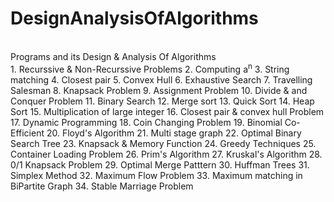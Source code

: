 # DesignAnalysisOfAlgorithms
<br/>
Programs and its Design &amp; Analysis Of Algorithms
<br/>
1. Recurssive & Non-Recurssive Problems
2. Computing a<sup>n</sup>
3. String matching
4. Closest pair
5. Convex Hull
6. Exhaustive Search
7. Travelling Salesman
8. Knapsack Problem
9. Assignment Problem
10. Divide & and Conquer Problem
11. Binary Search
12. Merge sort
13. Quick Sort
14. Heap Sort
15. Multiplication of large integer
16. Closest pair & convex hull Problem
17. Dynamic Programming
18. Coin Changing Problem
19. Binomial Co-Efficient
20. Floyd's Algorithm
21. Multi stage graph
22. Optimal Binary Search Tree
23. Knapsack & Memory Function
24. Greedy Techniques
25. Container Loading Problem
26. Prim's Algorithm
27. Kruskal's Algorithm
28. 0/1 Knapsack Problem
29. Optimal Merge Patttern
30. Huffman Trees
31. Simplex Method
32. Maximum Flow Problem
33. Maximum matching in BiPartite Graph
34. Stable Marriage Problem
<br/>
